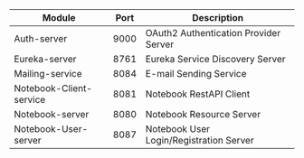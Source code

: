 | Module                  | Port | Description                             |
|-------------------------|------|-----------------------------------------|
| Auth-server             | 9000 | OAuth2 Authentication Provider Server   |
| Eureka-server           | 8761 | Eureka Service Discovery Server         |
| Mailing-service         | 8084 | E-mail Sending Service                  |
| Notebook-Client-service | 8081 | Notebook RestAPI Client                 |
| Notebook-server         | 8080 | Notebook Resource Server                |
| Notebook-User-server    | 8087 | Notebook User Login/Registration Server |
